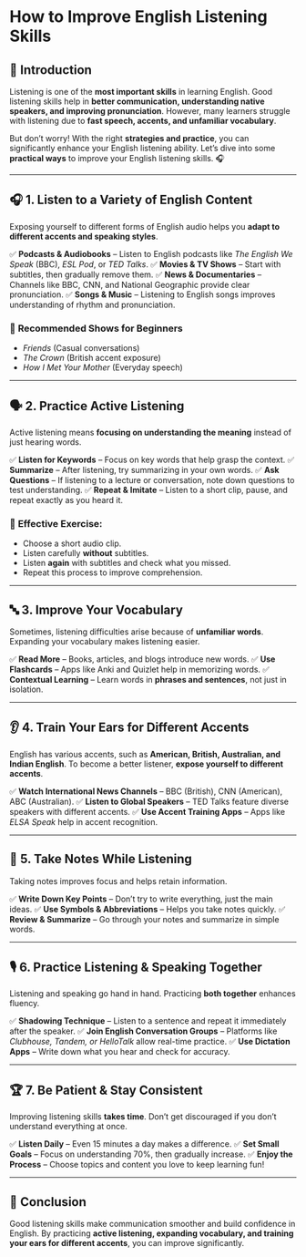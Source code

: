 # **How to Improve English Listening Skills**

## 📖 **Introduction**
Listening is one of the **most important skills** in learning English. Good listening skills help in **better communication, understanding native speakers, and improving pronunciation**. However, many learners struggle with listening due to **fast speech, accents, and unfamiliar vocabulary**.

But don’t worry! With the right **strategies and practice**, you can significantly enhance your English listening ability. Let’s dive into some **practical ways** to improve your English listening skills. 🎧

---

## 🎧 **1. Listen to a Variety of English Content**
Exposing yourself to different forms of English audio helps you **adapt to different accents and speaking styles**.

✅ **Podcasts & Audiobooks** – Listen to English podcasts like *The English We Speak* (BBC), *ESL Pod*, or *TED Talks*.
✅ **Movies & TV Shows** – Start with subtitles, then gradually remove them.
✅ **News & Documentaries** – Channels like BBC, CNN, and National Geographic provide clear pronunciation.
✅ **Songs & Music** – Listening to English songs improves understanding of rhythm and pronunciation.

### 🎥 **Recommended Shows for Beginners**
- *Friends* (Casual conversations)
- *The Crown* (British accent exposure)
- *How I Met Your Mother* (Everyday speech)

---

## 🗣 **2. Practice Active Listening**
Active listening means **focusing on understanding the meaning** instead of just hearing words.

✅ **Listen for Keywords** – Focus on key words that help grasp the context.
✅ **Summarize** – After listening, try summarizing in your own words.
✅ **Ask Questions** – If listening to a lecture or conversation, note down questions to test understanding.
✅ **Repeat & Imitate** – Listen to a short clip, pause, and repeat exactly as you heard it.

### 🔄 **Effective Exercise:**
- Choose a short audio clip.
- Listen carefully **without** subtitles.
- Listen **again** with subtitles and check what you missed.
- Repeat this process to improve comprehension.

---

## 🔤 **3. Improve Your Vocabulary**
Sometimes, listening difficulties arise because of **unfamiliar words**. Expanding your vocabulary makes listening easier.

✅ **Read More** – Books, articles, and blogs introduce new words.
✅ **Use Flashcards** – Apps like Anki and Quizlet help in memorizing words.
✅ **Contextual Learning** – Learn words in **phrases and sentences**, not just in isolation.

---

## 👂 **4. Train Your Ears for Different Accents**
English has various accents, such as **American, British, Australian, and Indian English**. To become a better listener, **expose yourself to different accents**.

✅ **Watch International News Channels** – BBC (British), CNN (American), ABC (Australian).
✅ **Listen to Global Speakers** – TED Talks feature diverse speakers with different accents.
✅ **Use Accent Training Apps** – Apps like *ELSA Speak* help in accent recognition.

---

## 📝 **5. Take Notes While Listening**
Taking notes improves focus and helps retain information.

✅ **Write Down Key Points** – Don’t try to write everything, just the main ideas.
✅ **Use Symbols & Abbreviations** – Helps you take notes quickly.
✅ **Review & Summarize** – Go through your notes and summarize in simple words.

---

## 🎙 **6. Practice Listening & Speaking Together**
Listening and speaking go hand in hand. Practicing **both together** enhances fluency.

✅ **Shadowing Technique** – Listen to a sentence and repeat it immediately after the speaker.
✅ **Join English Conversation Groups** – Platforms like *Clubhouse, Tandem, or HelloTalk* allow real-time practice.
✅ **Use Dictation Apps** – Write down what you hear and check for accuracy.

---

## 🏆 **7. Be Patient & Stay Consistent**
Improving listening skills **takes time**. Don’t get discouraged if you don’t understand everything at once.

✅ **Listen Daily** – Even 15 minutes a day makes a difference.
✅ **Set Small Goals** – Focus on understanding 70%, then gradually increase.
✅ **Enjoy the Process** – Choose topics and content you love to keep learning fun!

---

## 🎯 **Conclusion**
Good listening skills make communication smoother and build confidence in English. By practicing **active listening, expanding vocabulary, and training your ears for different accents**, you can improve significantly.
